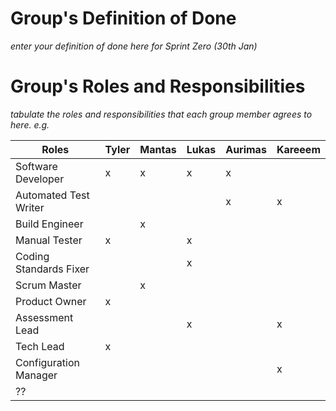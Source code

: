 # Group's Definition of Done

_enter your definition of done here for Sprint Zero (30th Jan)_

# Group's Roles and Responsibilities

_tabulate the roles and responsibilities that each group member agrees to here. e.g._

| Roles                    | Tyler   | Mantas  | Lukas   | Aurimas   | Kareeem   |
| ------------------------ | ---------- | ---------- | ---------- | ---------- | ---------- |
| Software Developer       | x          | x          | x          | x          |            |
| Automated Test Writer    |            |            |            | x          | x          |
| Build Engineer           |            | x          |            |            |            |
| Manual Tester            | x          |            | x          |            |            |
| Coding Standards Fixer   |            |            | x          |            |            |
| Scrum Master             |            | x          |            |            |            |
| Product Owner            | x          |            |            |            |            |
| Assessment Lead          |            |            | x          |            | x          |
| Tech Lead                | x          |            |            |            |            |
| Configuration Manager    |            |            |            |            | x          |
| ??                       |            |            |            |            |            |
#